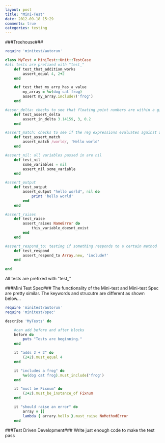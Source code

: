 ```yaml
---
layout: post
title: "Mini-Test"
date: 2012-09-18 15:29
comments: true
categories: testing
---
```


###Treehouse###
```ruby Some examples
require 'minitest/autorun'

class MyTest < MiniTest::Unit::TestCase
#all tests are prefixed with "test_"
	def test_that_addition_works
		assert_equal 4, 2+2
	end

	def test_that_my_arry_has_a_value
		my_array = %w(dog cat frog)
		assert my_array.include?('frog')
	end

#asser_delta: checks to see that floating point numbers are within a given range
	def test_assert_delta
		assert_in_delta 3.14159, 3, 0.2
	end

#assert_match: checks to see if the reg expressions evaluates against a string
	def test_assert_match
		assert_match /world/, 'Hello world'
	end

#assert_nil: all variables passed in are nil
	def test_nil
		some_variables = nil
		assert_nil some_variable
	end

#assert_output
	def test_output
		assert_output "hello world", nil do
			print 'hello world'
		end
	end

#assert_raises
	def test_raise
		assert_raises NameError do
			this_variable_doesnt_exist
		end
	end

#assert_respond_to: testing if something responds to a certain method
	def test_respond
		assert_respond_to Array.new, 'include?'
	end
	
end
```
All tests are prefixed with "test_"

###Mini Test Spec###
The functionality of the Mini-test and Mini-test Spec are pretty similar. The keywords and strucutre are different as shown below...

```ruby Mini Test Spec Examples
require 'minitest/autorun'
require 'minitest/spec'

describe 'MyTests' do

	#can add before and after blocks
	before do
		puts "Tests are beginning."
	end

	it "adds 2 + 2" do
		(2+2).must_equal 4
	end

	it "includes a frog" do
		%w(dog cat frog).must_include('frog')
	end

	it "must be Fixnum" do
		(2+2).must_be_instance_of Fixnum
	end

	it "should raise an error" do
		array = []
		lambda { arrary.hello }.must_raise NoMethodError
	end
```

###Test Driven Development###
Write just enough code to make the test pass
